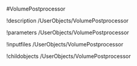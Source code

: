 <!-- MOOSE Object Documentation Stub: Remove this when content is added. -->
#VolumePostprocessor

!description /UserObjects/VolumePostprocessor

!parameters /UserObjects/VolumePostprocessor

!inputfiles /UserObjects/VolumePostprocessor

!childobjects /UserObjects/VolumePostprocessor

